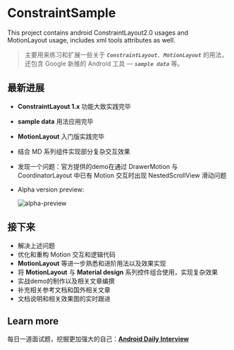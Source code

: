 # ConstraintSample
This project contains android ConstraintLayout2.0 usages and MotionLayout usage, includes xml tools attributes as well.

> 主要用来练习和扩展一些关于 ***`ConstraintLayout`***、***`MotionLayout`***  的用法，还包含 Google 新推的 Android 工具 — ***`sample data`*** 等。

## 最新进展

- **ConstraintLayout 1.x** 功能大致实践完毕

- **sample data** 用法应用完毕

- **MotionLayout** 入门版实践完毕

- 结合 MD 系列组件实现部分复杂交互效果

- 发现一个问题：官方提供的demo在通过 DrawerMotion 与 CoordinatorLayout 中已有 Motion 交互时出现 NestedScrollView 滑动问题

- Alpha version preview:

  ![alpha-preview](https://github.com/Moosphan/ConstraintSample/blob/86e8ee00637364a1274ebf22db5ff92e9cfb4ce1/arts/motion_preview1.gif)

## 接下来

- 解决上述问题
- 优化和重构 Motion 交互和逻辑代码
- **MotionLayout** 等进一步熟悉和进阶用法以及效果实现
- 将 **MotionLayout** 与 **Material design** 系列控件组合使用，实现复杂效果
- 实战demo的制作以及相关文章编撰
- 补充相关参考文档和国外相关文章
- 文档说明和相关效果图的实时跟进

## Learn more

每日一道面试题，挖掘更加强大的自己：[**Android Daily Interview**](https://github.com/Moosphan/Android-Daily-Interview)